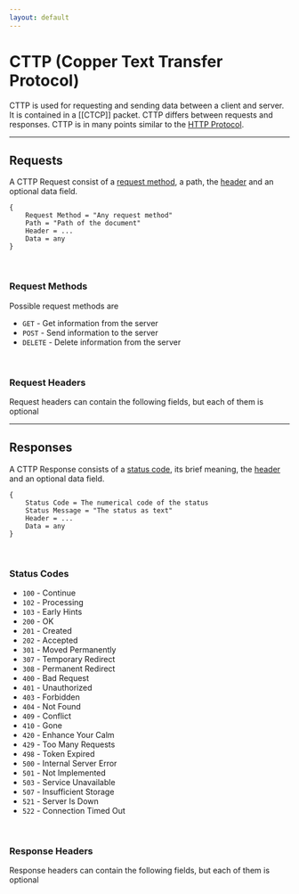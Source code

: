 ```yaml
---
layout: default
---
```


# CTTP (Copper Text Transfer Protocol)

CTTP is used for requesting and sending data between a client and server. It is contained in a [[CTCP]] packet.
CTTP differs between requests and responses.
CTTP is in many points similar to the [HTTP Protocol](https://developer.mozilla.org/en-US/docs/Web/HTTP/Basics_of_HTTP).

---

## Requests

A CTTP Request consist of a [request method](#request-methods), a path, the [header](#request-headers) and an optional data field.

```
{
	Request Method = "Any request method"
	Path = "Path of the document"
	Header = ...
	Data = any
}
```

<br>

### Request Methods

Possible request methods are

- `GET` - Get information from the server
- `POST` - Send information to the server
- `DELETE` - Delete information from the server

<br>

### Request Headers

Request headers can contain the following fields, but each of them is optional

---

## Responses

A CTTP Response consists of a [status code](#status-codes), its brief meaning, the [header](#response-headers) and an optional data field.

```
{
	Status Code = The numerical code of the status
	Status Message = "The status as text"
	Header = ...
	Data = any
}
```

<br>

### Status Codes

- `100` - Continue
- `102` - Processing
- `103` - Early Hints
- `200` - OK
- `201` - Created
- `202` - Accepted
- `301` - Moved Permanently
- `307` - Temporary Redirect
- `308` - Permanent Redirect
- `400` - Bad Request
- `401` - Unauthorized
- `403` - Forbidden
- `404` - Not Found
- `409` - Conflict
- `410` - Gone
- `420` - Enhance Your Calm
- `429` - Too Many Requests
- `498` - Token Expired
- `500` - Internal Server Error
- `501` - Not Implemented
- `503` - Service Unavailable
- `507` - Insufficient Storage
- `521` - Server Is Down
- `522` - Connection Timed Out

<br>

### Response Headers

Response headers can contain the following fields, but each of them is optional
